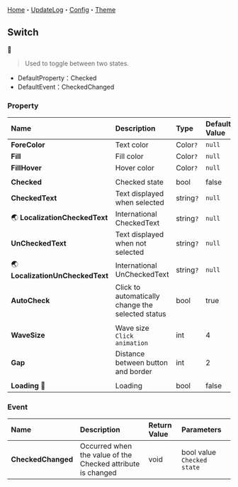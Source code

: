 [Home](../Home.md)・[UpdateLog](../UpdateLog.md)・[Config](../Config.md)・[Theme](../Theme.md)

## Switch
👚

> Used to toggle between two states.

- DefaultProperty：Checked
- DefaultEvent：CheckedChanged

### Property

Name | Description | Type | Default Value |
:--|:--|:--|:--|
**ForeColor** | Text color | Color`?` | `null` |
**Fill** | Fill color | Color`?` | `null` |
**FillHover** | Hover color | Color`?` | `null` |
||||
**Checked** | Checked state | bool | false |
**CheckedText** | Text displayed when selected | string`?` | `null` |
🌏 **LocalizationCheckedText** | International CheckedText | string`?` | `null` |
**UnCheckedText** | Text displayed when not selected | string`?` | `null` |
🌏 **LocalizationUnCheckedText** | International UnCheckedText | string`?` | `null` |
**AutoCheck** | Click to automatically change the selected status | bool | true |
||||
**WaveSize** | Wave size `Click animation` | int | 4 |
**Gap** | Distance between button and border | int | 2 |
||||
**Loading** 🔴 | Loading | bool | false |

### Event

Name | Description | Return Value | Parameters |
:--|:--|:--|:--|
**CheckedChanged** | Occurred when the value of the Checked attribute is changed | void | bool value `Checked state` |